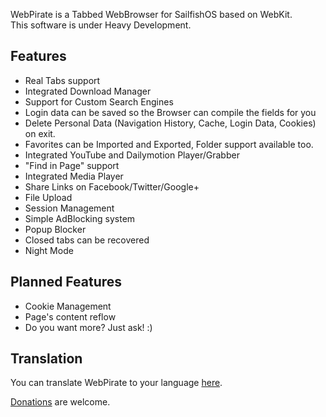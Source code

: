 WebPirate is a Tabbed WebBrowser for SailfishOS based on WebKit.<br>
This software is under Heavy Development.

Features
-----
- Real Tabs support
- Integrated Download Manager
- Support for Custom Search Engines
- Login data can be saved so the Browser can compile the fields for you
- Delete Personal Data (Navigation History, Cache, Login Data, Cookies) on exit.
- Favorites can be Imported and Exported, Folder support available too.
- Integrated YouTube and Dailymotion Player/Grabber
- "Find in Page" support
- Integrated Media Player
- Share Links on Facebook/Twitter/Google+
- File Upload
- Session Management
- Simple AdBlocking system
- Popup Blocker
- Closed tabs can be recovered
- Night Mode

Planned Features
-----

- Cookie Management
- Page's content reflow
- Do you want more? Just ask! :)

Translation
-----
You can translate WebPirate to your language [here](https://www.transifex.com/projects/p/webpirate/).

[Donations](https://www.paypal.com/cgi-bin/webscr?cmd=_donations&business=SQFHRE6MHAPUC&lc=GB&item_name=Donazione%20per%20sviluppo%20WebPirate&currency_code=EUR&bn=PP%2dDonationsBF%3abtn_donate_SM%2egif%3aNonHosted) are welcome.
